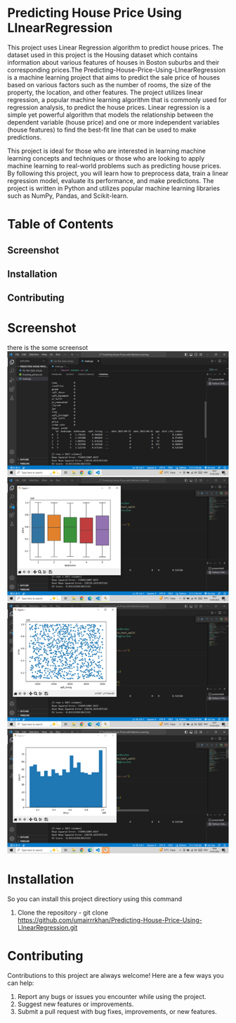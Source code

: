 # Predicting House Price Using LInearRegression
This project uses Linear Regression algorithm to predict house prices. The dataset used in this project is the Housing dataset which contains information about various features of houses in Boston suburbs and their corresponding prices.The Predicting-House-Price-Using-LInearRegression is a machine learning project that aims to predict the sale price of houses based on various factors such as the number of rooms, the size of the property, the location, and other features. The project utilizes linear regression, a popular machine learning algorithm that is commonly used for regression analysis, to predict the house prices. Linear regression is a simple yet powerful algorithm that models the relationship between the dependent variable (house price) and one or more independent variables (house features) to find the best-fit line that can be used to make predictions.

This project is ideal for those who are interested in learning machine learning concepts and techniques or those who are looking to apply machine learning to real-world problems such as predicting house prices. By following this project, you will learn how to preprocess data, train a linear regression model, evaluate its performance, and make predictions. The project is written in Python and utilizes popular machine learning libraries such as NumPy, Pandas, and Scikit-learn.

# Table of Contents
## Screenshot
## Installation
## Contributing

# Screenshot
there is the some screensot 
![alt first](lr1.png)
![alt second](lr2.png)
![alt third](lr3.png)
![alt fourth](lr4.png)
# Installation 
So you can install this project directiory using this command
1. Clone the repository - git clone https://github.com/umairrrkhan/Predicting-House-Price-Using-LInearRegression.git

# Contributing
Contributions to this project are always welcome! Here are a few ways you can help:
1. Report any bugs or issues you encounter while using the project.
2. Suggest new features or improvements.
3. Submit a pull request with bug fixes, improvements, or new features.
